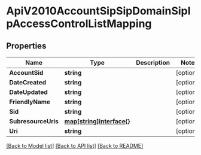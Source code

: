 # ApiV2010AccountSipSipDomainSipIpAccessControlListMapping

## Properties

Name | Type | Description | Notes
------------ | ------------- | ------------- | -------------
**AccountSid** | **string** |  | [optional] 
**DateCreated** | **string** |  | [optional] 
**DateUpdated** | **string** |  | [optional] 
**FriendlyName** | **string** |  | [optional] 
**Sid** | **string** |  | [optional] 
**SubresourceUris** | [**map[string]interface{}**](.md) |  | [optional] 
**Uri** | **string** |  | [optional] 

[[Back to Model list]](../README.md#documentation-for-models) [[Back to API list]](../README.md#documentation-for-api-endpoints) [[Back to README]](../README.md)


